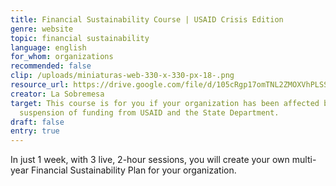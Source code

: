 ```yaml
---
title: Financial Sustainability Course | USAID Crisis Edition
genre: website
topic: financial sustainability
language: english
for_whom: organizations
recommended: false
clip: /uploads/miniaturas-web-330-x-330-px-18-.png
resource_url: https://drive.google.com/file/d/105cRgp17omTNL2ZMOXVhPLSSHSYWtq6V/view?usp=sharing
creator: La Sobremesa
target: This course is for you if your organization has been affected by the
  suspension of funding from USAID and the State Department.
draft: false
entry: true
---
```

In just 1 week, with 3 live, 2-hour sessions, you will create your own multi-year Financial Sustainability Plan for your organization.